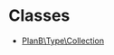 
                                                                                                                                            
    
# Classes

* [PlanB\Type\Collection](PlanB/Type/Collection.md)


                                                                                                                                                                                                                                                                                                                                                                                                            
    
                                                                                                                                                                                                                                                                             
                